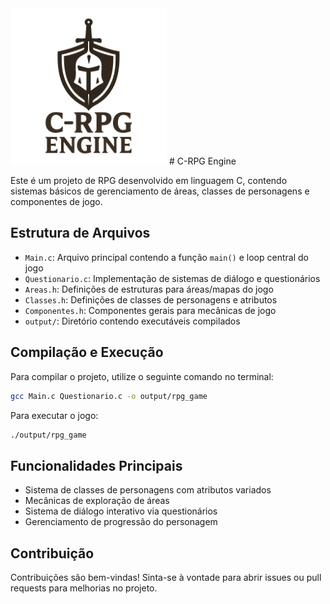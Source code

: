 <img src="logo.png" alt="Logo do C-RPG Engine" width="250">
# C-RPG Engine

Este é um projeto de RPG desenvolvido em linguagem C, contendo sistemas básicos de gerenciamento de áreas, classes de personagens e componentes de jogo.

## Estrutura de Arquivos

- `Main.c`: Arquivo principal contendo a função `main()` e loop central do jogo
- `Questionario.c`: Implementação de sistemas de diálogo e questionários
- `Areas.h`: Definições de estruturas para áreas/mapas do jogo
- `Classes.h`: Definições de classes de personagens e atributos
- `Componentes.h`: Componentes gerais para mecânicas de jogo
- `output/`: Diretório contendo executáveis compilados

## Compilação e Execução

Para compilar o projeto, utilize o seguinte comando no terminal:

```bash
gcc Main.c Questionario.c -o output/rpg_game
```

Para executar o jogo:

```bash
./output/rpg_game
```

## Funcionalidades Principais

- Sistema de classes de personagens com atributos variados
- Mecânicas de exploração de áreas
- Sistema de diálogo interativo via questionários
- Gerenciamento de progressão do personagem

## Contribuição

Contribuições são bem-vindas! Sinta-se à vontade para abrir issues ou pull requests para melhorias no projeto.